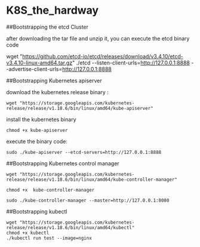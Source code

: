 # K8S_the_hardway

##Bootstrapping the etcd Cluster

after downloading the tar file and unzip it, you can execute the etcd binary code 

wget "https://github.com/etcd-io/etcd/releases/download/v3.4.10/etcd-v3.4.10-linux-amd64.tar.gz"
./etcd --listen-client-urls=http://127.0.0.1:8888 --advertise-client-urls=http://127.0.0.1:8888

##Bootstrapping Kubernetes apiserver

download the kubernetes release binary :
```
wget "https://storage.googleapis.com/kubernetes-release/release/v1.18.6/bin/linux/amd64/kube-apiserver"
```

install the kubernetes binary
```
chmod +x kube-apiserver 
```

execute the binary code:
```
sudo ./kube-apiserver --etcd-servers=http://127.0.0.1:8888
```

##Bootstrapping Kubernetes control manager
```
wget "https://storage.googleapis.com/kubernetes-release/release/v1.18.6/bin/linux/amd64/kube-controller-manager"

chmod +x  kube-controller-manager 

sudo ./kube-controller-manager --master=http://127.0.0.1:8080
```

##Bootstrapping kubectl
```
wget "https://storage.googleapis.com/kubernetes-release/release/v1.18.6/bin/linux/amd64/kubectl"
chmod +x kubectl
./kubectl run test --image=nginx
```






